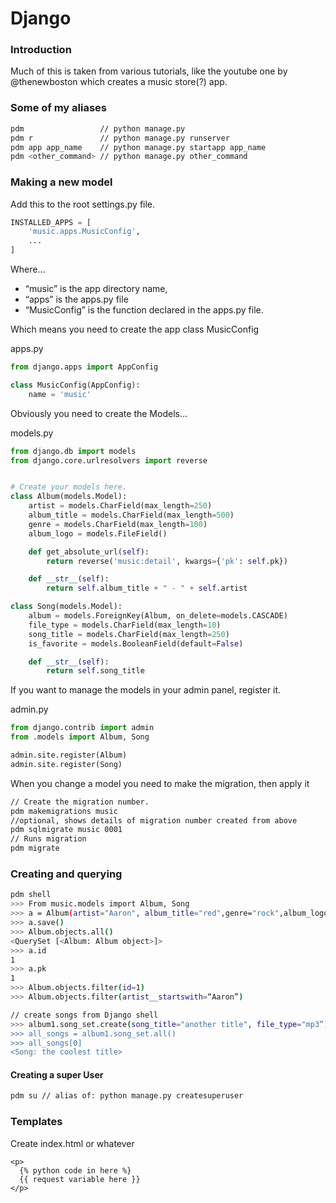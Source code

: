 # Django
### Introduction
Much of this is taken from various tutorials, like the youtube one by @thenewboston which creates a music store(?) app.

### Some of my aliases
```bash
pdm      		 	// python manage.py
pdm r   		 	// python manage.py runserver
pdm app app_name 	// python manage.py startapp app_name
pdm <other_command> // python manage.py other_command
```

### Making a new model
Add this to the root settings.py file.

```python
INSTALLED_APPS = [
    'music.apps.MusicConfig',
    ...
]
```

Where...
- “music” is the app directory name,
- “apps” is the apps.py file
- “MusicConfig” is the function declared in the apps.py file.

Which means you need to create the app class MusicConfig

apps.py
```python
from django.apps import AppConfig

class MusicConfig(AppConfig):
    name = 'music'

```

Obviously you need to create the Models...

models.py
```python
from django.db import models
from django.core.urlresolvers import reverse


# Create your models here.
class Album(models.Model):
    artist = models.CharField(max_length=250)
    album_title = models.CharField(max_length=500)
    genre = models.CharField(max_length=100)
    album_logo = models.FileField()

    def get_absolute_url(self):
        return reverse('music:detail', kwargs={'pk': self.pk})

    def __str__(self):
        return self.album_title + " - " + self.artist

class Song(models.Model):
    album = models.ForeignKey(Album, on_delete=models.CASCADE)
    file_type = models.CharField(max_length=10)
    song_title = models.CharField(max_length=250)
    is_favorite = models.BooleanField(default=False)

    def __str__(self):
        return self.song_title
```


If you want to manage the models in your admin panel, register it.

admin.py
```python
from django.contrib import admin
from .models import Album, Song

admin.site.register(Album)
admin.site.register(Song)
```


When you change a model you need to make the migration, then apply it

```bash
// Create the migration number. 
pdm makemigrations music
//optional, shows details of migration number created from above
pdm sqlmigrate music 0001
// Runs migration
pdm migrate 
```

### Creating and querying
```bash
pdm shell
>>> From music.models import Album, Song
>>> a = Album(artist="Aaron", album_title="red",genre="rock",album_logo=“www.urlasdf.com”)
>>> a.save()
>>> Album.objects.all()
<QuerySet [<Album: Album object>]>
>>> a.id
1
>>> a.pk
1
>>> Album.objects.filter(id=1)
>>> Album.objects.filter(artist__startswith=“Aaron”)

// create songs from Django shell
>>> album1.song_set.create(song_title="another title", file_type="mp3”)
>>> all_songs = album1.song_set.all()
>>> all_songs[0]
<Song: the coolest title>
```

#### Creating a super User
```bash
pdm su // alias of: python manage.py createsuperuser
```

### Templates
Create index.html or whatever
```
<p>
  {% python code in here %}
  {{ request variable here }}
</p>
```
